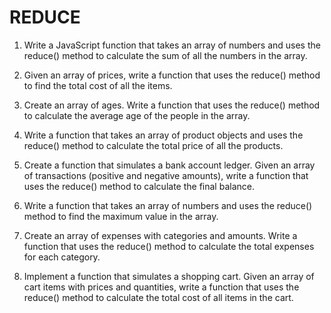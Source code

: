 # REDUCE

1. Write a JavaScript function that takes an array of numbers and uses the reduce() method to calculate the sum of all the numbers in the array.

2. Given an array of prices, write a function that uses the reduce() method to find the total cost of all the items.

3. Create an array of ages. Write a function that uses the reduce() method to calculate the average age of the people in the array.

4. Write a function that takes an array of product objects and uses the reduce() method to calculate the total price of all the products.

5. Create a function that simulates a bank account ledger. Given an array of transactions (positive and negative amounts), write a function that uses the reduce() method to calculate the final balance.

6. Write a function that takes an array of numbers and uses the reduce() method to find the maximum value in the array.

7. Create an array of expenses with categories and amounts. Write a function that uses the reduce() method to calculate the total expenses for each category.

8. Implement a function that simulates a shopping cart. Given an array of cart items with prices and quantities, write a function that uses the reduce() method to calculate the total cost of all items in the cart.

